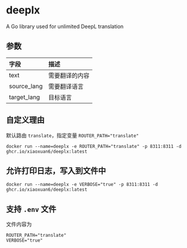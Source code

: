 # deeplx
A Go library used for unlimited DeepL translation

## 参数

|字段|描述|
|:--|:--|
|text|需要翻译的内容|
|source_lang|需要翻译语言|
|target_lang|目标语言|

## 自定义理由

默认路由 `translate`，指定变量 `ROUTER_PATH="translate"`

```docker
docker run --name=deeplx -e ROUTER_PATH="translate" -p 8311:8311 -d ghcr.io/xiaoxuan6/deeplx:latest 
```

## 允许打印日志，写入到文件中

```docker
docker run --name=deeplx -e VERBOSE="true" -p 8311:8311 -d ghcr.io/xiaoxuan6/deeplx:latest 
```

## 支持 `.env` 文件

文件内容为

```env
ROUTER_PATH="translate"
VERBOSE="true"
```